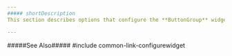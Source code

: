 ```yaml
---
##### shortDescription
This section describes options that configure the **ButtonGroup** widget's contents, behavior and appearance.

---
```

#####See Also#####
#include common-link-configurewidget